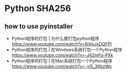 # Python SHA256


## how to use pyinstaller

- Python程序的打包 | 为什么要打包python程序 https://www.youtube.com/watch?v=6iVpJxDQFPI
- Python程序的打包 | 在Windows系统打包一个Python程序 https://www.youtube.com/watch?v=-J42mFq-PXk
- Python程序的打包 | 在Mac系统打包一个Python程序 https://www.youtube.com/watch?v=-yI5_3KbzWo
